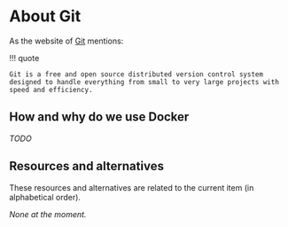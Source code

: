 # About Git

As the website of [Git](https://git-scm.com/) mentions:

!!! quote

    Git is a free and open source distributed version control system designed to handle everything from small to very large projects with speed and efficiency.

## How and why do we use Docker

_TODO_

## Resources and alternatives

These resources and alternatives are related to the current item (in
alphabetical order).

_None at the moment._
